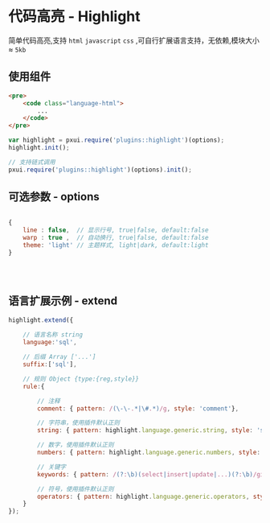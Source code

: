 
# 代码高亮 - Highlight

简单代码高亮,支持 `html` `javascript` `css` ,可自行扩展语言支持，无依赖,模块大小 ≈ `5kb`

## 使用组件

```html
<pre>
    <code class="language-html">
        ...
    </code>
</pre>
```

``` javascript
var highlight = pxui.require('plugins::highlight')(options);
highlight.init();

// 支持链式调用
pxui.require('plugins::highlight')(options).init();

```

## 可选参数 - options

``` javascript

{
    line : false,  // 显示行号, true|false, default:false
    warp : true ,  // 自动换行, true|false, default:false
    theme: 'light' // 主题样式, light|dark, default:light
}





```

## 语言扩展示例 - extend

``` javascript
highlight.extend({
	
    // 语言名称 string
    language:'sql', 

    // 后缀 Array ['...']
    suffix:['sql'], 

    // 规则 Object {type:{reg,style}}
    rule:{

        // 注释
        comment: { pattern: /(\-\-.*|\#.*)/g, style: 'comment'}, 

        // 字符串，使用插件默认正则
        string: { pattern: highlight.language.generic.string, style: 'string'}, 

        // 数字，使用插件默认正则
        numbers: { pattern: highlight.language.generic.numbers, style: 'numbers'}, 

        // 关键字
        keywords: { pattern: /(?:\b)(select|insert|update|...)(?:\b)/gi, style: 'keyword'}, 

        // 符号，使用插件默认正则
        operators: { pattern: highlight.language.generic.operators, style: 'operators'},  
    }
});
```

